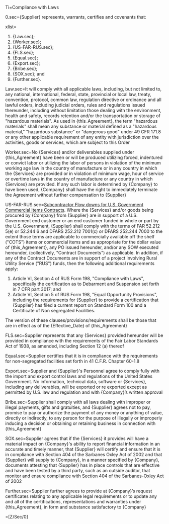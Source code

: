 Ti=Compliance with Laws

0.sec={Supplier} represents, warrants, certifies and covenants that:

xlist=<ol><li>{Law.sec};</li><li>{Worker.sec};</li><li>{US-FAR-RUS.sec};</li><li>{FLS.sec};</li><li>{Equal.sec};</li><li>{Export.sec};</li><li>{Bribe.sec};</li><li>{SOX.sec}; and</li><li>{Further.sec}.</li></ol>

Law.sec=It will comply with all applicable laws, including, but not limited to, any national, international, federal, state, provincial or local law, treaty, convention, protocol, common law, regulation directive or ordinance and all lawful orders, including judicial orders, rules and regulations issued thereunder, including without limitation those dealing with the environment, health and safety, records retention and/or the transportation or storage of "hazardous materials". As used in {this_Agreement}, the term "hazardous materials" shall mean any substance or material defined as a "hazardous material," "hazardous substance" or "dangerous good" under 49 CFR 171.8 or any other applicable requirement of any entity with jurisdiction over the activities, goods or services, which are subject to this Order

Worker.sec=No {Services} and/or deliverables supplied under {this_Agreement} have been or will be produced utilizing forced, indentured or convict labor or utilizing the labor of persons in violation of the minimum working age law in the country of manufacture or in any country in which the {Services} are provided or in violation of minimum wage, hour of service or overtime laws in the country of manufacture or any country in which {Services} are provided. If any such labor is determined by {Company} to have been used, {Company} shall have the right to immediately terminate the Agreement without further compensation to {Supplier}

US-FAR-RUS.sec=<u>Subcontractor Flow downs for U.S. Government Commercial Items Contracts</u>. Where the {Services} and/or goods being procured by {Company} from {Supplier} are in support of a U.S. Government end customer or an end customer funded in whole or part by the U.S. Government, {Supplier} shall comply with the terms of FAR 52.212 5(e) or 52.244 6 and DFARS 252.212 7001(c) or DFARS 252.244 7000 to the extent those terms are applicable to commercially available off the shelf ("COTS") items or commercial items and as appropriate for the dollar value of {this_Agreement}, any PO issued hereunder, and/or any SOW executed hereunder, (collectively, "Contract Documents") as applicable. In addition, if any of the Contract Documents are in support of a project involving Rural Utility Service ("RUS") funds, then the following additional requirements apply: <ol><li>Article VI, Section 4 of RUS Form 198, "Compliance with Laws", specifically the certification as to Debarment and Suspension set forth in 7 CFR part 3017; and</li><li>Article VI, Section 5 of RUS Form 198, "Equal Opportunity Provisions", including the requirements for {Supplier} to provide a certification that {Supplier} has filed a current report on Standard Form 100 and a Certificate of Non segregated Facilities.</li></ol> The version of these clauses/provisions/requirements shall be those that are in effect as of the {Effective_Date} of {this_Agreement}

FLS.sec=Supplier represents that any {Services} provided hereunder will be provided in compliance with the requirements of the Fair Labor Standards Act of 1938, as amended, including Section 12 (a) thereof

Equal.sec=Supplier certifies that it is in compliance with the requirements for non-segregated facilities set forth in 41 C.F.R. Chapter 60-1.8

Export.sec=Supplier and {Supplier}'s Personnel agree to comply fully with the import and export control laws and regulations of the United States Government. No information, technical data, software or {Services}, including any deliverables, will be exported or re exported except as permitted by U.S. law and regulation and with {Company}’s written approval

Bribe.sec=Supplier shall comply with all laws dealing with improper or illegal payments, gifts and gratuities, and {Supplier} agrees not to pay, promise to pay or authorize the payment of any money or anything of value, directly or indirectly, to any person for the purpose of illegally or improperly inducing a decision or obtaining or retaining business in connection with {this_Agreement}

SOX.sec=Supplier agrees that if the {Services} it provides will have a material impact on {Company}'s ability to report financial information in an accurate and timely manner, that {Supplier} will certify and ensure that it is in compliance with Section 404 of the Sarbanes Oxley Act of 2002 and that {Supplier} will supply to {Company}, in a manner specified by {Company}, documents attesting that {Supplier} has in place controls that are effective and have been tested by a third party, such as an outside auditor, that monitor and ensure compliance with Section 404 of the Sarbanes-Oxley Act of 2002

Further.sec=Supplier further agrees to provide at {Company}’s request certificates relating to any applicable legal requirements or to update any and all of the certifications, representations and warranties under {this_Agreement}, in form and substance satisfactory to {Company}

=[Z/Sec/0]